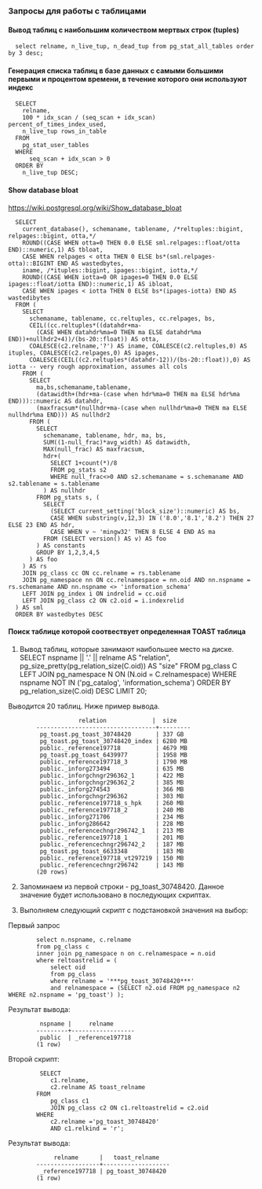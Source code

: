 ### Запросы для работы с таблицами

#### Вывод таблиц с наибольшим количеством мертвых строк (tuples)

      select relname, n_live_tup, n_dead_tup from pg_stat_all_tables order by 3 desc;

#### Генерация списка таблиц в базе данных с самыми большими первыми и процентом времени, в течение которого они используют индекс

      SELECT 
        relname, 
        100 * idx_scan / (seq_scan + idx_scan) percent_of_times_index_used, 
        n_live_tup rows_in_table
      FROM 
        pg_stat_user_tables
      WHERE 
          seq_scan + idx_scan > 0 
      ORDER BY 
        n_live_tup DESC;
        
  
  #### Show database bloat
https://wiki.postgresql.org/wiki/Show_database_bloat

      SELECT
        current_database(), schemaname, tablename, /*reltuples::bigint, relpages::bigint, otta,*/
        ROUND((CASE WHEN otta=0 THEN 0.0 ELSE sml.relpages::float/otta END)::numeric,1) AS tbloat,
        CASE WHEN relpages < otta THEN 0 ELSE bs*(sml.relpages-otta)::BIGINT END AS wastedbytes,
        iname, /*ituples::bigint, ipages::bigint, iotta,*/
        ROUND((CASE WHEN iotta=0 OR ipages=0 THEN 0.0 ELSE ipages::float/iotta END)::numeric,1) AS ibloat,
        CASE WHEN ipages < iotta THEN 0 ELSE bs*(ipages-iotta) END AS wastedibytes
      FROM (
        SELECT
          schemaname, tablename, cc.reltuples, cc.relpages, bs,
          CEIL((cc.reltuples*((datahdr+ma-
            (CASE WHEN datahdr%ma=0 THEN ma ELSE datahdr%ma END))+nullhdr2+4))/(bs-20::float)) AS otta,
          COALESCE(c2.relname,'?') AS iname, COALESCE(c2.reltuples,0) AS ituples, COALESCE(c2.relpages,0) AS ipages,
          COALESCE(CEIL((c2.reltuples*(datahdr-12))/(bs-20::float)),0) AS iotta -- very rough approximation, assumes all cols
        FROM (
          SELECT
            ma,bs,schemaname,tablename,
            (datawidth+(hdr+ma-(case when hdr%ma=0 THEN ma ELSE hdr%ma END)))::numeric AS datahdr,
            (maxfracsum*(nullhdr+ma-(case when nullhdr%ma=0 THEN ma ELSE nullhdr%ma END))) AS nullhdr2
          FROM (
            SELECT
              schemaname, tablename, hdr, ma, bs,
              SUM((1-null_frac)*avg_width) AS datawidth,
              MAX(null_frac) AS maxfracsum,
              hdr+(
                SELECT 1+count(*)/8
                FROM pg_stats s2
                WHERE null_frac<>0 AND s2.schemaname = s.schemaname AND s2.tablename = s.tablename
              ) AS nullhdr
            FROM pg_stats s, (
              SELECT
                (SELECT current_setting('block_size')::numeric) AS bs,
                CASE WHEN substring(v,12,3) IN ('8.0','8.1','8.2') THEN 27 ELSE 23 END AS hdr,
                CASE WHEN v ~ 'mingw32' THEN 8 ELSE 4 END AS ma
              FROM (SELECT version() AS v) AS foo
            ) AS constants
            GROUP BY 1,2,3,4,5
          ) AS foo
        ) AS rs
        JOIN pg_class cc ON cc.relname = rs.tablename
        JOIN pg_namespace nn ON cc.relnamespace = nn.oid AND nn.nspname = rs.schemaname AND nn.nspname <> 'information_schema'
        LEFT JOIN pg_index i ON indrelid = cc.oid
        LEFT JOIN pg_class c2 ON c2.oid = i.indexrelid
      ) AS sml
      ORDER BY wastedbytes DESC

#### Поиск таблице которой соотвествует определенная TOAST таблица

1. Вывод таблиц, которые занимают наибольшее место на диске.
            SELECT nspname || '.' || relname AS "relation",
                pg_size_pretty(pg_relation_size(C.oid)) AS "size"
              FROM pg_class C
              LEFT JOIN pg_namespace N ON (N.oid = C.relnamespace)
              WHERE nspname NOT IN ('pg_catalog', 'information_schema')
              ORDER BY pg_relation_size(C.oid) DESC
              LIMIT 20;

Выводится 20 таблиц. Ниже пример вывода.

                        relation             |  size
            ----------------------------------+---------
             pg_toast.pg_toast_30748420       | 337 GB
             pg_toast.pg_toast_30748420_index | 6280 MB
             public._reference197718          | 4679 MB
             pg_toast.pg_toast_6439977        | 1958 MB
             public._reference197718_3        | 1790 MB
             public._inforg273494             | 635 MB
             public._inforgchngr296362_1      | 422 MB
             public._inforgchngr296362_2      | 385 MB
             public._inforg274543             | 366 MB
             public._inforgchngr296362        | 303 MB
             public._reference197718_s_hpk    | 260 MB
             public._reference197718_2        | 240 MB
             public._inforg271706             | 234 MB
             public._inforg286642             | 228 MB
             public._referencechngr296742_1   | 213 MB
             public._reference197718_1        | 201 MB
             public._referencechngr296742_2   | 187 MB
             pg_toast.pg_toast_6633348        | 183 MB
             public._reference197718_vt297219 | 150 MB
             public._referencechngr296742     | 143 MB
            (20 rows)
            
2. Запоминаем из первой строки - pg_toast_30748420. Данное значение будет использовано в последующих скриптах.

3. Выполняем следующий скрипт с подстановкой значения на выбор:

Первый запрос

            select n.nspname, c.relname
            from pg_class c
            inner join pg_namespace n on c.relnamespace = n.oid
            where reltoastrelid = (
                select oid
                from pg_class
                where relname = '***pg_toast_30748420***'
                and relnamespace = (SELECT n2.oid FROM pg_namespace n2 WHERE n2.nspname = 'pg_toast') );
   
  Результат вывода:
   
             nspname |     relname
            ---------+------------------
             public  | _reference197718
            (1 row)

Второй скрипт:

             SELECT
                c1.relname,
                c2.relname AS toast_relname
            FROM
                pg_class c1
                JOIN pg_class c2 ON c1.reltoastrelid = c2.oid
            WHERE
                c2.relname ='pg_toast_30748420'
                AND c1.relkind = 'r';
	
Результат вывода:

                 relname      |   toast_relname
            ------------------+-------------------
             _reference197718 | pg_toast_30748420
            (1 row)



